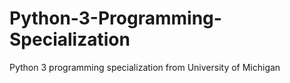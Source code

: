 # Python-3-Programming-Specialization
Python 3 programming specialization from University of Michigan
